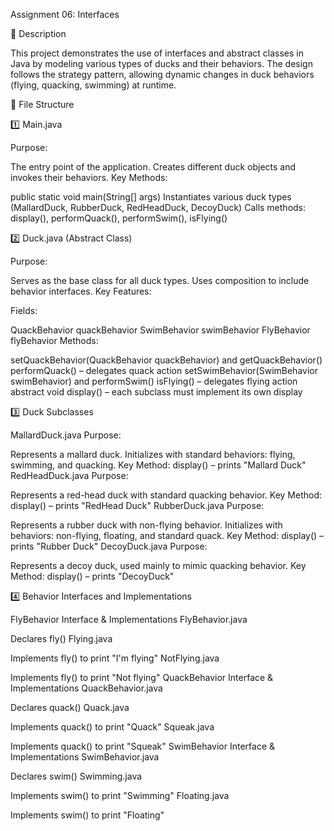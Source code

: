 Assignment 06: Interfaces 

📌 Description 

This project demonstrates the use of interfaces and abstract classes in Java by modeling various types of ducks and their behaviors. The design follows the strategy pattern, allowing dynamic changes in duck behaviors (flying, quacking, swimming) at runtime. 


📂 File Structure 

1️⃣ Main.java 

Purpose:

The entry point of the application.
Creates different duck objects and invokes their behaviors.
Key Methods:

public static void main(String[] args)
Instantiates various duck types (MallardDuck, RubberDuck, RedHeadDuck, DecoyDuck)
Calls methods: display(), performQuack(), performSwim(), isFlying() 

2️⃣ Duck.java (Abstract Class) 

Purpose:

Serves as the base class for all duck types.
Uses composition to include behavior interfaces.
Key Features:

Fields:

QuackBehavior quackBehavior
SwimBehavior swimBehavior
FlyBehavior flyBehavior
Methods:

setQuackBehavior(QuackBehavior quackBehavior) and getQuackBehavior()
performQuack() – delegates quack action
setSwimBehavior(SwimBehavior swimBehavior) and performSwim()
isFlying() – delegates flying action
abstract void display() – each subclass must implement its own display 

3️⃣ Duck Subclasses 

MallardDuck.java
Purpose:

Represents a mallard duck.
Initializes with standard behaviors: flying, swimming, and quacking.
Key Method:
display() – prints "Mallard Duck"
RedHeadDuck.java
Purpose:

Represents a red-head duck with standard quacking behavior.
Key Method:
display() – prints "RedHead Duck"
RubberDuck.java
Purpose:

Represents a rubber duck with non-flying behavior.
Initializes with behaviors: non-flying, floating, and standard quack.
Key Method:
display() – prints "Rubber Duck"
DecoyDuck.java
Purpose:

Represents a decoy duck, used mainly to mimic quacking behavior.
Key Method:
display() – prints "DecoyDuck" 

4️⃣ Behavior Interfaces and Implementations 

FlyBehavior Interface & Implementations
FlyBehavior.java

Declares fly()
Flying.java

Implements fly() to print "I'm flying"
NotFlying.java

Implements fly() to print "Not flying"
QuackBehavior Interface & Implementations
QuackBehavior.java

Declares quack()
Quack.java

Implements quack() to print "Quack"
Squeak.java

Implements quack() to print "Squeak"
SwimBehavior Interface & Implementations
SwimBehavior.java

Declares swim()
Swimming.java

Implements swim() to print "Swimming"
Floating.java

Implements swim() to print "Floating"
